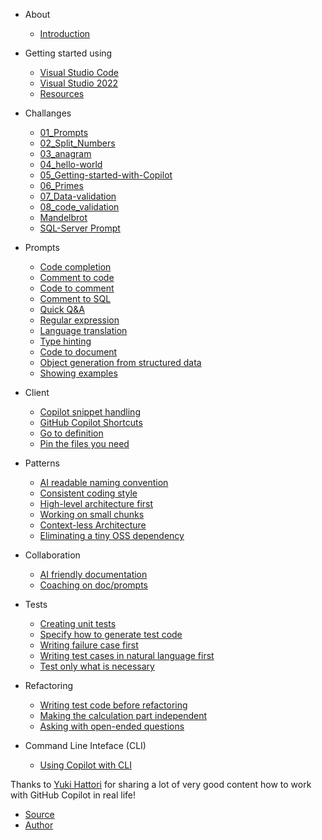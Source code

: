 * About
  * [Introduction](./README.md)

 * Getting started using
    * [Visual Studio Code](./doc/VS-Code.md)
    * [Visual Studio 2022](./doc/Visual-Studio-2022.md)
    * [Resources](./doc/Resources.md)


* Challanges
  * [01_Prompts](./prompts/01_Prompts.md)
  * [02_Split_Numbers](./prompts/02_Split_Numbers.md)
  * [03_anagram](./prompts/03_anagram.md)
  * [04_hello-world](./prompts/04_hello-world.md)
  * [05_Getting-started-with-Copilot](./prompts/05_Getting-started-with-Copilot.md)
  * [06_Primes](./prompts/06_Primes.md)
  * [07_Data-validation](./prompts/07_Data-validation.md)
  * [08_code_validation](./prompts/08_code_validation.md)
  * [Mandelbrot](./prompts/Mandelbrot.md)
  * [SQL-Server Prompt](./prompts/SQL-Server%20Prompt.md)

* Prompts
  * [Code completion](./doc/prompts/code-completion.md)
  * [Comment to code](./doc/prompts/comment-to-code.md)
  * [Code to comment](./doc/prompts/code-to-comment.md)
  * [Comment to SQL](./doc/prompts/SQL-Server%20doc/prompts.sql)
  * [Quick Q&A](./doc/prompts/quick-qna.md)
  * [Regular expression](./doc/prompts/regular-expression.md)
  * [Language translation](./doc/prompts/language-translation.md)
  * [Type hinting](./doc/prompts/type-hinting.md)
  * [Code to document](./doc/prompts/code-to-document.md)
  * [Object generation from structured data](./doc/prompts/object-generation-from-structured-data.md)
  * [Showing examples](./doc/prompts/showing-examples.md)

* Client 
  * [Copilot snippet handling](./doc/client/copilot-snippet-handling.md)
  * [GitHub Copilot Shortcuts](./doc/client/github-copilot-shortcuts.md)
  * [Go to definition](./doc/client/go-to-definition.md)
  * [Pin the files you need](./doc/client/pin-the-file-you-need.md)

* Patterns
  * [AI readable naming convention](./doc/patterns/ai-readable-naming-convention.md)
  * [Consistent coding style](./doc/patterns/consistent-coding-style.md)
  * [High-level architecture first](./doc/patterns/high-level-architecture-first.md)
  * [Working on small chunks](./doc/patterns/working-on-small-chunk.md)
  * [Context-less Architecture](./doc/patterns/context-less-architecture.md)
  * [Eliminating a tiny OSS dependency](./doc/patterns/eliminating-a-tiny-oss-dependency.md)

* Collaboration
  * [AI friendly documentation](./doc/collaboration/ai-friendly-documentation.md)
  * [Coaching on doc/prompts](./doc/collaboration/coaching-on-prompts.md)

* Tests
  * [Creating unit tests](./doc/tests/creating-unit-tests.md)
  * [Specify how to generate test code](./doc/tests/specify-test-valiation.md)
  * [Writing failure case first](./doc/tests/writing-failure-case-first.md)
  * [Writing test cases in natural language first](./doc/tests/writing-test-cases-in-natural-language-first.md)
  * [Test only what is necessary](./doc/tests/test-only-what-is-necessary.md)

* Refactoring
  * [Writing test code before refactoring](./doc/refactoring/writing-test-code-before-refactoring.md)
  * [Making the calculation part independent](./doc/refactoring/making-the-calculation-part-independent.md)
  * [Asking with open-ended questions](./doc/refactoring/asking-with-open-ended-questions.md)

* Command Line Inteface (CLI)
  * [Using Copilot with CLI](./doc/CLI.md)

Thanks to [Yuki Hattori](https://github.com/yuhattor) for sharing a lot of very good content how to work with GitHub Copilot in real life! 

* [Source](https://github.com/yuhattor/copilot-doc/patterns)
* [Author](https://github.com/yuhattor)
